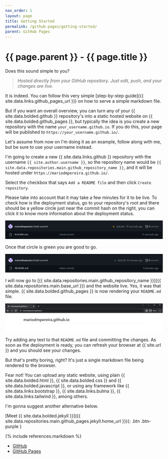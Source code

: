 ```yaml
---
nav_order: 1
layout: page
title: Getting Started
permalink: /github-pages/getting-started/
parent: GitHub Pages
---
```


# {{ page.parent }} - {{ page.title }}

Does this sound simple to you?

> *Hosted directly from your GitHub repository. Just edit, push, and your changes are live.*

It is indeed. You can follow this very simple [step-by-step guide]({{ site.data.links.github_pages_url }}) on how to serve a simple markdown file.

But if you want an overall overview, you can turn any of your {{ site.data.bolded.github }} repository's into a static hosted website on {{ site.data.bolded.github_pages }}, but typically the idea is you create a new repository with the name `your_username.github.io`. If you do this, your page will be published to `https://your_username.github.io/`. 

Let's assume from now on I'm doing it as an example, follow along with me, but be sure to use your username instead.

I'm going to create a new {{ site.data.links.github }} repository with the username `{{ site.author.username }}`, so the repository name would be `{{ site.data.repositories.main.github_repository_name }}`, and it will be hosted under `https://mariodmpereira.github.io/`.

Select the checkbox that says `Add a README file` and then click `Create repository`.

Please take into account that it may take a few minutes for it to be live. To check how is the deployment status, go to your repository's root and there should be a yellow circle just near the commit hash on the right, you can click it to know more information about the deployment status.

![GitHub Deploying - 01](/assets/images/github/github-deploying-01.png)

Once that circle is green you are good to go.

![GitHub Deploying - 02](/assets/images/github/github-deploying-02.png)

I will now go to [{{ site.data.repositories.main.github_repository_name }}]({{ site.data.repositories.main.base_url }}) and the website live. Yes, it was that simple. {{ site.data.bolded.github_pages }} is now rendering your `README.md` file.

![GitHub Deploying - 03](/assets/images/github/github-deploying-03.png)

Try adding any text to that `README.md` file and committing the changes. As soon as the deployment is ready, you can refresh your browser at {{ site.url }} and you should see your changes.

But that's pretty boring, right? It's just a single markdown file being rendered to the browser. 

Fear not! You can upload any static website, using plain {{ site.data.bolded.html }}, {{ site.data.bolded.css }} and {{ site.data.bolded.javascript }}, or using any framework like {{ site.data.links.bootstrap }}, {{ site.data.links.bulma }}, {{ site.data.links.tailwind }}, among others.

I'm gonna suggest another alternative below.

[Meet {{ site.data.bolded.jekyll }}]({{ site.data.repositories.main.github_pages.jekyll.home_url }}){: .btn .btn-purple }

{% include references.markdown %}

- [GitHub](https://github.com/)
- [GitHub Pages](https://pages.github.com/)
